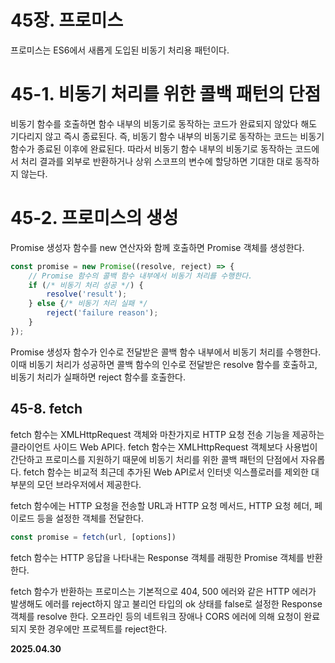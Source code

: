 # 45장. 프로미스

프로미스는 ES6에서 새롭게 도입된 비동기 처리용 패턴이다.

# 45-1. 비동기 처리를 위한 콜백 패턴의 단점

비동기 함수를 호출하면 함수 내부의 비동기로 동작하는 코드가 완료되지 않았다 해도 기다리지 않고 즉시 종료된다.
즉, 비동기 함수 내부의 비동기로 동작하는 코드는 비동기 함수가 종료된 이후에 완료된다.
따라서 비동기 함수 내부의 비동기로 동작하는 코드에서 처리 결과를 외부로 반환하거나
상위 스코프의 변수에 할당하면 기대한 대로 동작하지 않는다.

# 45-2. 프로미스의 생성

Promise 생성자 함수를 new 연산자와 함께 호출하면 Promise 객체를 생성한다.

```javascript
const promise = new Promise((resolve, reject) => {
    // Promise 함수의 콜백 함수 내부에서 비동기 처리를 수행한다.
    if (/* 비동기 처리 성공 */) {
        resolve('result');
    } else {/* 비동기 처리 실패 */
        reject('failure reason');
    }
});
```

Promise 생성자 함수가 인수로 전달받은 콜백 함수 내부에서 비동기 처리를 수행한다.
이때 비동기 처리가 성공하면 콜백 함수의 인수로 전달받은 resolve 함수를 호출하고,
비동기 처리가 실패하면 reject 함수를 호출한다.

## 45-8. fetch

fetch 함수는 XMLHttpRequest 객체와 마찬가지로 HTTP 요청 전송 기능을 제공하는 클라이언트 사이드 Web API다.
fetch 함수는 XMLHttpRequest 객체보다 사용법이 간단하고 프로미스를 지원하기 때문에 비동기 처리를 위한 콜백 패턴의 단점에서 자유롭다.
fetch 함수는 비교적 최근데 추가된 Web API로서 인터넷 익스플로러를 제외한 대부분의 모던 브라우저에서 제공한다.

fetch 함수에는 HTTP 요청을 전송할 URL과 HTTP 요청 메서드, HTTP 요청 헤더, 페이로드 등을 설정한 객체를 전달한다.

```javascript
const promise = fetch(url, [options])
```

fetch 함수는 HTTP 응답을 나타내는 Response 객체를 래핑한 Promise 객체를 반환한다.

fetch 함수가 반환하는 프로미스는 기본적으로 404, 500 에러와 같은 HTTP 에러가 발생해도 에러를 reject하지 않고
불리언 타입의 ok 상태를 false로 설정한 Response 객체를 resolve 한다.
오프라인 등의 네트워크 장애나 CORS 에러에 의해 요청이 완료되지 못한 경우에만 프로젝트를 reject한다.


**2025.04.30**